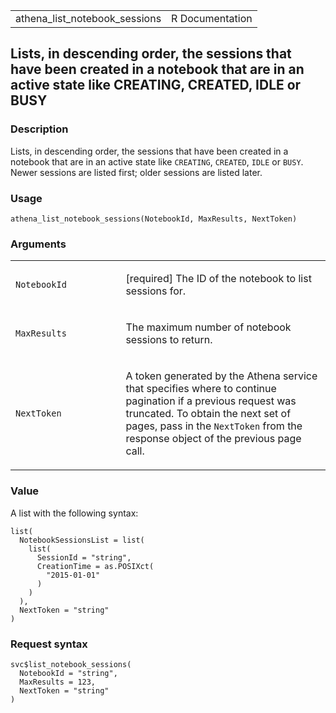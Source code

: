 <table style="width: 100%;">
<tbody>
<tr class="odd">
<td>athena_list_notebook_sessions</td>
<td style="text-align: right;">R Documentation</td>
</tr>
</tbody>
</table>

## Lists, in descending order, the sessions that have been created in a notebook that are in an active state like CREATING, CREATED, IDLE or BUSY

### Description

Lists, in descending order, the sessions that have been created in a
notebook that are in an active state like `CREATING`, `CREATED`, `IDLE`
or `BUSY`. Newer sessions are listed first; older sessions are listed
later.

### Usage

    athena_list_notebook_sessions(NotebookId, MaxResults, NextToken)

### Arguments

<table>
<colgroup>
<col style="width: 35%" />
<col style="width: 65%" />
</colgroup>
<tbody>
<tr class="odd">
<td><code
id="athena_list_notebook_sessions_:_NotebookId">NotebookId</code></td>
<td><p>[required] The ID of the notebook to list sessions for.</p></td>
</tr>
<tr class="even">
<td><code
id="athena_list_notebook_sessions_:_MaxResults">MaxResults</code></td>
<td><p>The maximum number of notebook sessions to return.</p></td>
</tr>
<tr class="odd">
<td><code
id="athena_list_notebook_sessions_:_NextToken">NextToken</code></td>
<td><p>A token generated by the Athena service that specifies where to
continue pagination if a previous request was truncated. To obtain the
next set of pages, pass in the <code>NextToken</code> from the response
object of the previous page call.</p></td>
</tr>
</tbody>
</table>

### Value

A list with the following syntax:

    list(
      NotebookSessionsList = list(
        list(
          SessionId = "string",
          CreationTime = as.POSIXct(
            "2015-01-01"
          )
        )
      ),
      NextToken = "string"
    )

### Request syntax

    svc$list_notebook_sessions(
      NotebookId = "string",
      MaxResults = 123,
      NextToken = "string"
    )
